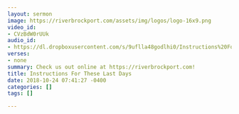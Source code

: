 ```yaml
---
layout: sermon
image: https://riverbrockport.com/assets/img/logos/logo-16x9.png
video_id:
- CVzBdW0rUUk
audio_id:
- https://dl.dropboxusercontent.com/s/9uflla48godlhi0/Instructions%20For%20These%20Last%20Days.mp3?dl=0
verses:
- none
summary: Check us out online at https://riverbrockport.com!
title: Instructions For These Last Days
date: 2018-10-24 07:41:27 -0400
categories: []
tags: []

---
```

